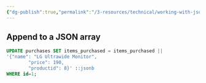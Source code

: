 ```yaml
---
{"dg-publish":true,"permalink":"/3-resources/technical/working-with-json-in-postgres/","tags":["postgres","json","quicktip","🌲_Evergreen","🗒️_Note","🔧_Technical"],"updated":"2025-10-19T07:45:59.298-07:00"}
---
```



## Append to a JSON array

```sql
UPDATE purchases SET items_purchased = items_purchased ||   
'{"name": "LG Ultrawide Monitor",  
        "price": 190,  
        "productid": 8}' ::jsonb  
WHERE id=1;
```
